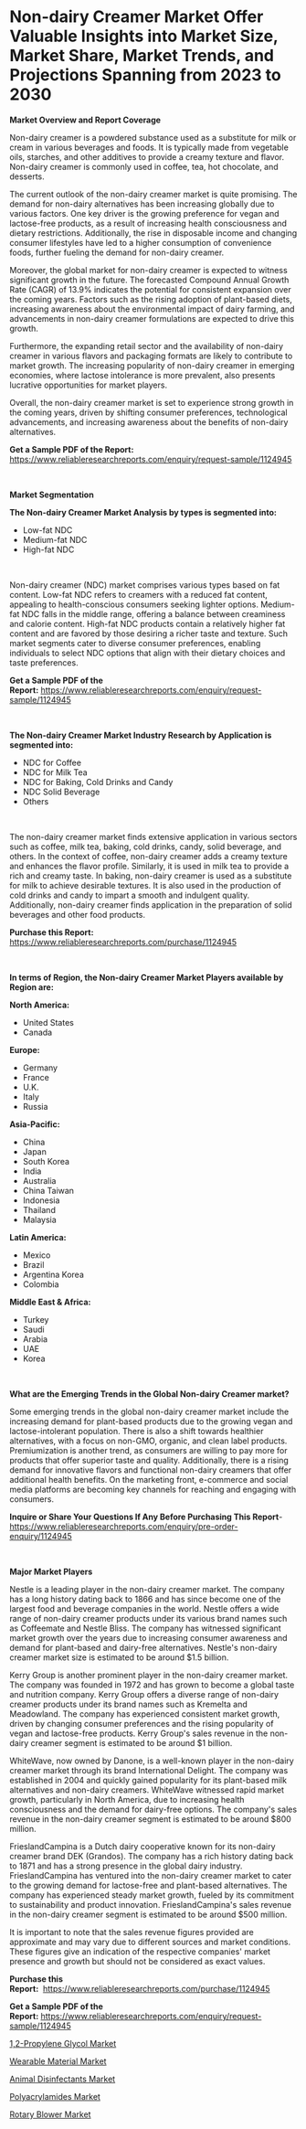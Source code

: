 <p><h1>Non-dairy Creamer Market Offer Valuable Insights into Market Size, Market Share, Market Trends, and Projections Spanning from 2023 to 2030</h1></p><p><strong>Market Overview and Report Coverage</strong></p>
<p><p>Non-dairy creamer is a powdered substance used as a substitute for milk or cream in various beverages and foods. It is typically made from vegetable oils, starches, and other additives to provide a creamy texture and flavor. Non-dairy creamer is commonly used in coffee, tea, hot chocolate, and desserts.</p><p>The current outlook of the non-dairy creamer market is quite promising. The demand for non-dairy alternatives has been increasing globally due to various factors. One key driver is the growing preference for vegan and lactose-free products, as a result of increasing health consciousness and dietary restrictions. Additionally, the rise in disposable income and changing consumer lifestyles have led to a higher consumption of convenience foods, further fueling the demand for non-dairy creamer.</p><p>Moreover, the global market for non-dairy creamer is expected to witness significant growth in the future. The forecasted Compound Annual Growth Rate (CAGR) of 13.9% indicates the potential for consistent expansion over the coming years. Factors such as the rising adoption of plant-based diets, increasing awareness about the environmental impact of dairy farming, and advancements in non-dairy creamer formulations are expected to drive this growth.</p><p>Furthermore, the expanding retail sector and the availability of non-dairy creamer in various flavors and packaging formats are likely to contribute to market growth. The increasing popularity of non-dairy creamer in emerging economies, where lactose intolerance is more prevalent, also presents lucrative opportunities for market players.</p><p>Overall, the non-dairy creamer market is set to experience strong growth in the coming years, driven by shifting consumer preferences, technological advancements, and increasing awareness about the benefits of non-dairy alternatives.</p></p>
<p><strong>Get a Sample PDF of the Report:</strong> <a href="https://www.reliableresearchreports.com/enquiry/request-sample/1124945">https://www.reliableresearchreports.com/enquiry/request-sample/1124945</a></p>
<p>&nbsp;</p>
<p><strong>Market Segmentation</strong></p>
<p><strong>The Non-dairy Creamer Market Analysis by types is segmented into:</strong></p>
<p><ul><li>Low-fat NDC</li><li>Medium-fat NDC</li><li>High-fat NDC</li></ul></p>
<p>&nbsp;</p>
<p><p>Non-dairy creamer (NDC) market comprises various types based on fat content. Low-fat NDC refers to creamers with a reduced fat content, appealing to health-conscious consumers seeking lighter options. Medium-fat NDC falls in the middle range, offering a balance between creaminess and calorie content. High-fat NDC products contain a relatively higher fat content and are favored by those desiring a richer taste and texture. Such market segments cater to diverse consumer preferences, enabling individuals to select NDC options that align with their dietary choices and taste preferences.</p></p>
<p><strong>Get a Sample PDF of the Report:</strong>&nbsp;<a href="https://www.reliableresearchreports.com/enquiry/request-sample/1124945">https://www.reliableresearchreports.com/enquiry/request-sample/1124945</a></p>
<p>&nbsp;</p>
<p><strong>The Non-dairy Creamer Market Industry Research by Application is segmented into:</strong></p>
<p><ul><li>NDC for Coffee</li><li>NDC for Milk Tea</li><li>NDC for Baking, Cold Drinks and Candy</li><li>NDC Solid Beverage</li><li>Others</li></ul></p>
<p>&nbsp;</p>
<p><p>The non-dairy creamer market finds extensive application in various sectors such as coffee, milk tea, baking, cold drinks, candy, solid beverage, and others. In the context of coffee, non-dairy creamer adds a creamy texture and enhances the flavor profile. Similarly, it is used in milk tea to provide a rich and creamy taste. In baking, non-dairy creamer is used as a substitute for milk to achieve desirable textures. It is also used in the production of cold drinks and candy to impart a smooth and indulgent quality. Additionally, non-dairy creamer finds application in the preparation of solid beverages and other food products.</p></p>
<p><strong>Purchase this Report:</strong>&nbsp; <a href="https://www.reliableresearchreports.com/purchase/1124945">https://www.reliableresearchreports.com/purchase/1124945</a></p>
<p>&nbsp;</p>
<p><strong>In terms of Region, the Non-dairy Creamer Market Players available by Region are:</strong></p>
<p>
    <p> <strong> North America: </strong>
        <ul>
            <li>United States</li>
            <li>Canada</li>
        </ul>
        </p> 
    <p> <strong> Europe: </strong>
        <ul>
            <li>Germany</li>
            <li>France</li>
            <li>U.K.</li>
            <li>Italy</li>
            <li>Russia</li>
        </ul>
        </p> 
    <p> <strong> Asia-Pacific: </strong>
        <ul>
            <li>China</li>
            <li>Japan</li>
            <li>South Korea</li>
            <li>India</li>
            <li>Australia</li>
            <li>China Taiwan</li>
            <li>Indonesia</li>
            <li>Thailand</li>
            <li>Malaysia</li>
        </ul>
        </p> 
    <p> <strong> Latin America: </strong>
        <ul>
            <li>Mexico</li>
            <li>Brazil</li>
            <li>Argentina Korea</li>
            <li>Colombia</li>
        </ul>
        </p> 
    <p> <strong> Middle East & Africa: </strong>
        <ul>
            <li>Turkey</li>
            <li>Saudi</li>
            <li>Arabia</li>
            <li>UAE</li>
            <li>Korea</li>
        </ul>
    </p>
    </p>
<p>&nbsp;</p>
<p><strong>What are the Emerging Trends in the Global Non-dairy Creamer market?</strong></p>
<p><p>Some emerging trends in the global non-dairy creamer market include the increasing demand for plant-based products due to the growing vegan and lactose-intolerant population. There is also a shift towards healthier alternatives, with a focus on non-GMO, organic, and clean label products. Premiumization is another trend, as consumers are willing to pay more for products that offer superior taste and quality. Additionally, there is a rising demand for innovative flavors and functional non-dairy creamers that offer additional health benefits. On the marketing front, e-commerce and social media platforms are becoming key channels for reaching and engaging with consumers.</p></p>
<p><strong>Inquire or Share Your Questions If Any Before Purchasing This Report</strong>- <a href="https://www.reliableresearchreports.com/enquiry/pre-order-enquiry/1124945">https://www.reliableresearchreports.com/enquiry/pre-order-enquiry/1124945</a></p>
<p>&nbsp;</p>
<p><strong>Major Market Players</strong></p>
<p><p>Nestle is a leading player in the non-dairy creamer market. The company has a long history dating back to 1866 and has since become one of the largest food and beverage companies in the world. Nestle offers a wide range of non-dairy creamer products under its various brand names such as Coffeemate and Nestle Bliss. The company has witnessed significant market growth over the years due to increasing consumer awareness and demand for plant-based and dairy-free alternatives. Nestle's non-dairy creamer market size is estimated to be around $1.5 billion.</p><p>Kerry Group is another prominent player in the non-dairy creamer market. The company was founded in 1972 and has grown to become a global taste and nutrition company. Kerry Group offers a diverse range of non-dairy creamer products under its brand names such as Kremelta and Meadowland. The company has experienced consistent market growth, driven by changing consumer preferences and the rising popularity of vegan and lactose-free products. Kerry Group's sales revenue in the non-dairy creamer segment is estimated to be around $1 billion.</p><p>WhiteWave, now owned by Danone, is a well-known player in the non-dairy creamer market through its brand International Delight. The company was established in 2004 and quickly gained popularity for its plant-based milk alternatives and non-dairy creamers. WhiteWave witnessed rapid market growth, particularly in North America, due to increasing health consciousness and the demand for dairy-free options. The company's sales revenue in the non-dairy creamer segment is estimated to be around $800 million.</p><p>FrieslandCampina is a Dutch dairy cooperative known for its non-dairy creamer brand DEK (Grandos). The company has a rich history dating back to 1871 and has a strong presence in the global dairy industry. FrieslandCampina has ventured into the non-dairy creamer market to cater to the growing demand for lactose-free and plant-based alternatives. The company has experienced steady market growth, fueled by its commitment to sustainability and product innovation. FrieslandCampina's sales revenue in the non-dairy creamer segment is estimated to be around $500 million.</p><p>It is important to note that the sales revenue figures provided are approximate and may vary due to different sources and market conditions. These figures give an indication of the respective companies' market presence and growth but should not be considered as exact values.</p></p>
<p><strong>Purchase this Report:</strong>&nbsp;&nbsp;<a href="https://www.reliableresearchreports.com/purchase/1124945">https://www.reliableresearchreports.com/purchase/1124945</a></p>
<p></p>
<p><strong>Get a Sample PDF of the Report:</strong>&nbsp;<a href="https://www.reliableresearchreports.com/enquiry/request-sample/1124945">https://www.reliableresearchreports.com/enquiry/request-sample/1124945</a></p>
<p><p><a href="https://github.com/YashRP12/Market-Research-Report-List-1/blob/main/12-propylene-glycol-market.md">1,2-Propylene Glycol Market</a></p><p><a href="https://www.linkedin.com/pulse/wearable-material-market-size-growth-forecast-from-2023-obwqe/">Wearable Material Market</a></p><p><a href="https://www.linkedin.com/pulse/animal-disinfectants-market-share-amp-new-trends-analysis-8pzpe/">Animal Disinfectants Market</a></p><p><a href="https://github.com/Chiragrp25/Market-Research-Report-List-1/blob/main/polyacrylamides-market.md">Polyacrylamides Market</a></p><p><a href="https://medium.com/@kcekkboop72786/rotary-blower-market-size-growth-forecast-2023-2030-939133a93694">Rotary Blower Market</a></p></p>